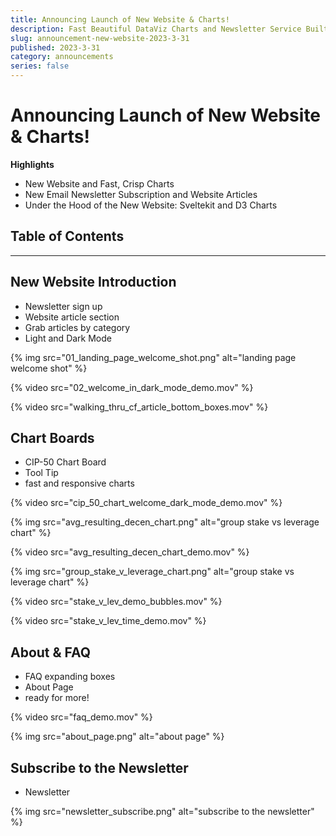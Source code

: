 ```yaml
---
title: Announcing Launch of New Website & Charts!
description: Fast Beautiful DataViz Charts and Newsletter Service Built on SvelteKit
slug: announcement-new-website-2023-3-31
published: 2023-3-31
category: announcements
series: false
---
```


# Announcing Launch of New Website & Charts!

**Highlights**
- New Website and Fast, Crisp Charts
- New Email Newsletter Subscription and Website Articles
- Under the Hood of the New Website: Sveltekit and D3 Charts

## Table of Contents

------------

## New Website Introduction
- Newsletter sign up
- Website article section
- Grab articles by category
- Light and Dark Mode

{% img src="01_landing_page_welcome_shot.png" alt="landing page welcome shot" %}

{% video src="02_welcome_in_dark_mode_demo.mov" %}

{% video src="walking_thru_cf_article_bottom_boxes.mov" %}


## Chart Boards
- CIP-50 Chart Board
- Tool Tip
- fast and responsive charts

{% video src="cip_50_chart_welcome_dark_mode_demo.mov" %}

{% img src="avg_resulting_decen_chart.png" alt="group stake vs leverage chart" %}

{% video src="avg_resulting_decen_chart_demo.mov" %}

{% img src="group_stake_v_leverage_chart.png" alt="group stake vs leverage chart" %}

{% video src="stake_v_lev_demo_bubbles.mov" %}

{% video src="stake_v_lev_time_demo.mov" %}

## About & FAQ
- FAQ expanding boxes
- About Page
- ready for more!

{% video src="faq_demo.mov" %}

{% img src="about_page.png" alt="about page" %}


## Subscribe to the Newsletter
- Newsletter

{% img src="newsletter_subscribe.png" alt="subscribe to the newsletter" %}